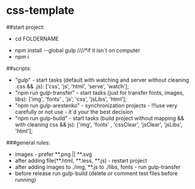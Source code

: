 # css-template

##start project:
*   cd FOLDERNAME
<!-- *   npm git clone https://gitlab.com/system-m/css-template.git -->
*   npm install --global gulp ////*if it isn`t on computer
*   npm i

##scripts:
*   "gulp" - start tasks (default with watching and server without cleaning .css && .js): ['css', 'js', 'html', 'serve', 'watch'];
*   "npm run gulp-transfer" - start tasks (just for transfer fonts, images, libs):  ['img', 'fonts' , 'js', 'css', 'jsLibs', 'html'];
*   "npm run gulp-arestenko" - synchronization projects - !!!use very carefully or not use - it`d your the best decision
*   "npm run gulp-build" - start tasks (build project without mapping && with cleaning css && js):  ['img', 'fonts' , 'cssClear', 'jsClear', 'jsLibs', 'html'];

###general rules:

*   images - prefer **.png || **.svg
*   after adding file(**.html, **.less, **.js) - restart project
*   after adding images to ./img, **.js to ./libs, fonts - run gulp-transfer
*   before release run gulp-build (delete or comment test files before running)